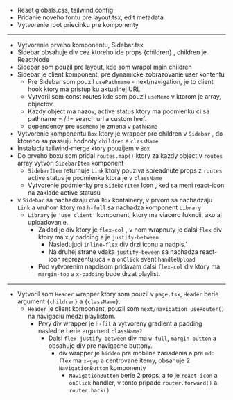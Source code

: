 - Reset globals.css, tailwind.config
- Pridanie noveho fontu pre layout.tsx, edit metadata
- Vytvorenie root priecinku pre komponenty

---

- Vytvorenie prveho komponentu, Sidebar.tsx
- Sidebar obsahuje div cez ktoreho ide props {children} , children je ReactNode
- Sidebar som pouzil pre layout, kde som wrapol main children
- Sidebar je client komponent, pre dynamicke zobrazovanie user kontentu
  - Pre Sidebar som pouzil `usePathname` - next/navigation, je to client hook ktory ma pristup ku aktualnej URL
  - Vytvoril som const routes kde som pouzil `useMemo` v ktorom je array, objectov.
  - Kazdy object ma nazov, active status ktory ma podmienku ci sa pathname = / != search url a custom href.
  - dependency pre `useMemo` je zmena v `pathName`
- Vytvorenie komponentu `Box` ktory je wrapper pre children v `Sidebar` , do ktoreho sa passuju hodnoty `children` a `className`
- Instalacia tailwind-merge ktory pouzijem v `Box`
- Do prveho boxu som pridal `routes.map()` ktory za kazdy object v `routes` array vytvori `SidebarItem` komponent
  - `SidebarItem` returnuje `Link` ktory pouziva spreadnute props z `routes` active status je podmienka ktora je v `className`
  - Vytvorenie podmienky pre `SidebarItem` Icon , ked sa meni react-icon na zaklade active statusu
- v `Sidebar` sa nachadzaju dva `Box` kontainery, v prvom sa nachadzaju `Link` a vruhom ktory ma `h-full` sa nachadza komponent `Library`
  - `Library` je `'use client'` komponent, ktory ma viacero fukncii, ako aj uploadovanie.
    - Zaklad je div ktory je `flex-col` , v nom wrapnuty je dalsi `flex` div ktory ma x,y padding a je `justify-between`
      - Nasledujuci `inline-flex` div drzi iconu a nadpis.'
      - Na druhej strane vdaka `justify-beween` sa nachadza react-icon reprezentujuca `+` a `onClick` event `handleUpload`
    - Pod vytvorenim napdisom pridavam dalsi `flex-col` div ktory ma `margin-top` a `x-padding` bude drzat playlist.

---

- Vytvoril som `Header` wrapper ktory som pouzil v `page.tsx`, `Header` berie argument `{children}` a `{className}`.
  - `Header` je client komponent, pouzil som `next/navigation useRouter()` na navigaciu medzi playlistom.
    - Prvy div wrapper je `h-fit` a vytvoreny gradient a padding nasledne berie argument `className?`
      - Dalsi `flex justify-between` div ma `w-full`, `margin-button` a obsahuje div pre navigacne buttony.
        - div wrapper je `hidden` pre mobilne zariadenia a pre `md: flex` ma `x-gap` a centrovane itemy, obsahuje 2 `NavigationButton` komponenty
          - `NavigationButton` berie 2 props, a to je `react-icon` a `onClick` handler, v tonto pripade `router.forward()` a `router.back()`
